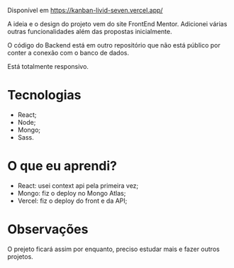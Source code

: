 Disponível em https://kanban-livid-seven.vercel.app/ <br/>

A ideia e o design do projeto vem do site FrontEnd Mentor. Adicionei várias outras funcionalidades além das propostas inicialmente.<br/>

O código do Backend está em outro repositório que não está público por conter a conexão com o banco de dados. <br/>

Está totalmente responsivo.

# Tecnologias
- React;
- Node;
- Mongo;
- Sass.

# O que eu aprendi?
- React: usei context api pela primeira vez;
- Mongo: fiz o deploy no Mongo Atlas;
- Vercel: fiz o deploy do front e da API;

# Observações
O prejeto ficará assim por enquanto, preciso estudar mais e fazer outros projetos.
